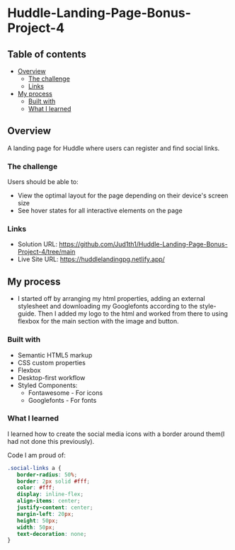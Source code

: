 # Huddle-Landing-Page-Bonus-Project-4

## Table of contents

- [Overview](#overview)
  - [The challenge](#the-challenge)
  - [Links](#links)
- [My process](#my-process)
  - [Built with](#built-with)
  - [What I learned](#what-i-learned)


## Overview
  A landing page for Huddle where users can register and find social links.

### The challenge

Users should be able to:

- View the optimal layout for the page depending on their device's screen size
- See hover states for all interactive elements on the page


### Links

- Solution URL: https://github.com/Jud1th1/Huddle-Landing-Page-Bonus-Project-4/tree/main
- Live Site URL: https://huddlelandingpg.netlify.app/

## My process
- I started off by arranging my html properties, adding an external stylesheet and downloading my Googlefonts according to the style-guide. Then I added my logo to the html and worked from there to using flexbox for the main section with the image and button. 


### Built with

- Semantic HTML5 markup
- CSS custom properties
- Flexbox
- Desktop-first workflow
- Styled Components:
  - Fontawesome - For icons
  - Googlefonts - For fonts



### What I learned

I learned how to create the social media icons with a border around them(I had not done this previously).

Code I am proud of:
```css
.social-links a {
   border-radius: 50%;
   border: 2px solid #fff;
   color: #fff;
   display: inline-flex;
   align-items: center;
   justify-content: center;
   margin-left: 20px;
   height: 50px;
   width: 50px;
   text-decoration: none; 
}
```

